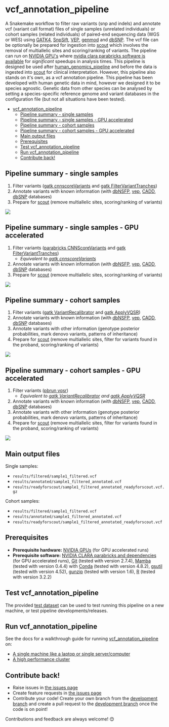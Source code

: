 # vcf_annotation_pipeline

A Snakemake workflow to filter raw variants (snp and indels) and annotate vcf (variant call format) files of single samples (unrelated individuals) or cohort samples (related individuals) of paired-end sequencing data (WGS or WES) using [GATK4](https://gatk.broadinstitute.org/hc/en-us), [SnpSift](http://snpeff.sourceforge.net/SnpSift.html), [VEP](https://asia.ensembl.org/info/docs/tools/vep/index.html), [genmod](https://github.com/moonso/genmod) and [dbSNP](https://www.ncbi.nlm.nih.gov/SNP/). The vcf file can be optionally be prepared for ingestion into [scout](http://www.clinicalgenomics.se/scout/) which involves the removal of multiallelic sites and scoring/ranking of variants. The pipeline can run on [NVIDIA GPU's](https://www.nvidia.com/en-gb/graphics-cards/) where [nvidia clara parabricks software is available](https://www.nvidia.com/en-us/docs/parabricks/quickstart-guide/software-overview/) for *significant* speedups in analysis times. This pipeline is designed be used after [human_genomics_pipeline](https://github.com/ESR-NZ/human_genomics_pipeline) and before the data is ingested into [scout](https://github.com/Clinical-Genomics/scout) for clinical interpretation. However, this pipeline also stands on it's own, as a vcf annotation pipeline. This pipeline has been developed with human genetic data in mind, however we designed it to be species agnostic. Genetic data from other species can be analysed by setting a species-specific reference genome and variant databases in the configuration file (but not all situations have been tested).

- [vcf_annotation_pipeline](#vcf_annotation_pipeline)
  - [Pipeline summary - single samples](#pipeline-summary---single-samples)
  - [Pipeline summary - single samples - GPU accelerated](#pipeline-summary---single-samples---gpu-accelerated)
  - [Pipeline summary - cohort samples](#pipeline-summary---cohort-samples)
  - [Pipeline summary - cohort samples - GPU accelerated](#pipeline-summary---cohort-samples---gpu-accelerated)
  - [Main output files](#main-output-files)
  - [Prerequisites](#prerequisites)
  - [Test vcf_annotation_pipeline](#test-vcf_annotation_pipeline)
  - [Run vcf_annotation_pipeline](#run-vcf_annotation_pipeline)
  - [Contribute back!](#contribute-back)

## Pipeline summary - single samples

1. Filter variants ([gatk cnnscoreVariants](https://gatk.broadinstitute.org/hc/en-us/articles/360037226672-CNNScoreVariants) and [gatk FilterVariantTranches](https://gatk.broadinstitute.org/hc/en-us/articles/360042479092-FilterVariantTranches))
2. Annotate variants with known information (with [dbNSFP](http://database.liulab.science/dbNSFP), [vep](https://grch37.ensembl.org/info/docs/tools/vep/index.html), [CADD](https://cadd.gs.washington.edu/), [dbSNP](https://www.ncbi.nlm.nih.gov/snp/) databases)
3. Prepare for [scout](https://github.com/Clinical-Genomics/scout) (remove multiallelic sites, scoring/ranking of variants)

<img src="./images/rulegraph_single.png" class="center">

## Pipeline summary - single samples - GPU accelerated

1. Filter variants ([parabricks CNNScoreVariants](https://docs.nvidia.com/clara/parabricks/v3.6.1/text/variant_processing.html#cnnscorevariants) and [gatk FilterVariantTranches](https://gatk.broadinstitute.org/hc/en-us/articles/360042479092-FilterVariantTranches))
   - *Equivalent to [gatk cnnscoreVariants](https://gatk.broadinstitute.org/hc/en-us/articles/360037226672-CNNScoreVariants)*
2. Annotate variants with known information (with [dbNSFP](http://database.liulab.science/dbNSFP), [vep](https://grch37.ensembl.org/info/docs/tools/vep/index.html), [CADD](https://cadd.gs.washington.edu/), [dbSNP](https://www.ncbi.nlm.nih.gov/snp/) databases)
3. Prepare for [scout](https://github.com/Clinical-Genomics/scout) (remove multiallelic sites, scoring/ranking of variants)

<img src="./images/rulegraph_single_gpu.png" class="center">

## Pipeline summary - cohort samples

1. Filter variants ([gatk VariantRecalibrator](https://gatk.broadinstitute.org/hc/en-us/articles/360036351392-VariantRecalibrator) and [gatk ApplyVQSR](https://gatk.broadinstitute.org/hc/en-us/articles/360037423291-ApplyVQSR))
2. Annotate variants with known information (with [dbNSFP](http://database.liulab.science/dbNSFP), [vep](https://grch37.ensembl.org/info/docs/tools/vep/index.html), [CADD](https://cadd.gs.washington.edu/), [dbSNP](https://www.ncbi.nlm.nih.gov/snp/) databases)
3. Annotate variants with other information (genotype posterior probabilities, mark denovo variants, patterns of inheritance)
4. Prepare for [scout](https://github.com/Clinical-Genomics/scout) (remove multiallelic sites, filter for variants found in the proband, scoring/ranking of variants)

<img src="./images/rulegraph_cohort.png" class="center">

## Pipeline summary - cohort samples - GPU accelerated

1. Filter variants ([pbrun vqsr](https://docs.nvidia.com/clara/parabricks/v3.6.1/text/variant_processing.html#vqsr))
   - *Equivalent to [gatk VariantRecalibrator](https://gatk.broadinstitute.org/hc/en-us/articles/360036351392-VariantRecalibrator) and [gatk ApplyVQSR](https://gatk.broadinstitute.org/hc/en-us/articles/360037423291-ApplyVQSR)*
2. Annotate variants with known information (with [dbNSFP](http://database.liulab.science/dbNSFP), [vep](https://grch37.ensembl.org/info/docs/tools/vep/index.html), [CADD](https://cadd.gs.washington.edu/), [dbSNP](https://www.ncbi.nlm.nih.gov/snp/) databases)
3. Annotate variants with other information (genotype posterior probabilities, mark denovo variants, patterns of inheritance)
4. Prepare for [scout](https://github.com/Clinical-Genomics/scout) (remove multiallelic sites, filter for variants found in the proband, scoring/ranking of variants)

<img src="./images/rulegraph_cohort_gpu.png" class="center">

## Main output files

Single samples:

- `results/filtered/sample1_filtered.vcf`
- `results/annotated/sample1_filtered_annotated.vcf`
- `results/readyforscout/sample1_filtered_annotated_readyforscout.vcf.gz`

Cohort samples:

- `results/filtered/sample1_filtered.vcf`
- `results/annotated/sample1_filtered_annotated.vcf`
- `results/readyforscout/sample1_filtered_annotated_readyforscout.vcf`

## Prerequisites

- **Prerequisite hardware:** [NVIDIA GPUs](https://www.nvidia.com/en-gb/graphics-cards/) (for GPU accelerated runs)
- **Prerequisite software:** [NVIDIA CLARA parabricks and dependencies](https://www.nvidia.com/en-us/docs/parabricks/local-installation/) (for GPU accelerated runs), [Git](https://git-scm.com/) (tested with version 2.7.4), [Mamba](https://github.com/TheSnakePit/mamba) (tested with version 0.4.4) with [Conda](https://docs.conda.io/projects/conda/en/latest/index.html) (tested with version 4.8.2), [gsutil](https://pypi.org/project/gsutil/) (tested with version 4.52), [gunzip](https://linux.die.net/man/1/gunzip) (tested with version 1.6), [R](https://www.r-project.org/) (tested with version 3.2.2)

## Test vcf_annotation_pipeline

The provided [test dataset](./test) can be used to test running this pipeline on a new machine, or test pipeline developments/releases.

## Run vcf_annotation_pipeline

See the docs for a walkthrough guide for running [vcf_annotation_pipeline](https://github.com/ESR-NZ/vcf_annotation_pipeline) on:

- [A single machine like a laptop or single server/computer](./docs/running_on_a_single_machine.md)
- [A high performance cluster](./docs/running_on_a_hpc.md)

## Contribute back!

- Raise issues in [the issues page](https://github.com/ESR-NZ/vcf_annotation_pipeline/issues)
- Create feature requests in [the issues page](https://github.com/ESR-NZ/vcf_annotation_pipeline/issues)
- Contribute your code! Create your own branch from the [development branch](https://github.com/ESR-NZ/vcf_annotation_pipeline/tree/dev) and create a pull request to the [development branch](https://github.com/ESR-NZ/vcf_annotation_pipeline/tree/dev) once the code is on point!

Contributions and feedback are always welcome! :blush:
